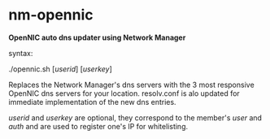 # nm-opennic

**OpenNIC auto dns updater using Network Manager**

syntax:

./opennic.sh [*userid*] [*userkey*]

Replaces the Network Manager's dns servers with the 3 most responsive OpenNIC dns servers for your location. resolv.conf is alo updated for immediate implementation of the new dns entries.

*userid* and *userkey* are optional, they correspond to the member's *user* and *auth* and are used to register one's IP for whitelisting.
